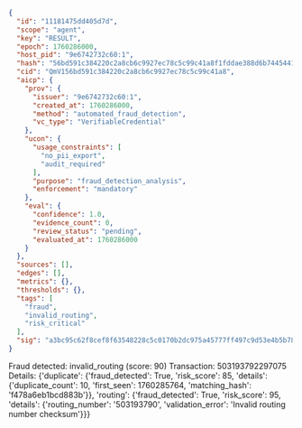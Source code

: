 ```json
{
  "id": "11181475dd405d7d",
  "scope": "agent",
  "key": "RESULT",
  "epoch": 1760286000,
  "host_pid": "9e6742732c60:1",
  "hash": "56bd591c384220c2a8cb6c9927ec78c5c99c41a8f1fddae388d6b7445441b030",
  "cid": "QmV156bd591c384220c2a8cb6c9927ec78c5c99c41a8",
  "aicp": {
    "prov": {
      "issuer": "9e6742732c60:1",
      "created_at": 1760286000,
      "method": "automated_fraud_detection",
      "vc_type": "VerifiableCredential"
    },
    "ucon": {
      "usage_constraints": [
        "no_pii_export",
        "audit_required"
      ],
      "purpose": "fraud_detection_analysis",
      "enforcement": "mandatory"
    },
    "eval": {
      "confidence": 1.0,
      "evidence_count": 0,
      "review_status": "pending",
      "evaluated_at": 1760286000
    }
  },
  "sources": [],
  "edges": [],
  "metrics": {},
  "thresholds": {},
  "tags": [
    "fraud",
    "invalid_routing",
    "risk_critical"
  ],
  "sig": "a3bc95c62f8cef8f63548228c5c0170b2dc975a45777ff497c9d53e4b5b7864a"
}
```

Fraud detected: invalid_routing (score: 90)
Transaction: 503193792297075
Details: {'duplicate': {'fraud_detected': True, 'risk_score': 85, 'details': {'duplicate_count': 10, 'first_seen': 1760285764, 'matching_hash': 'f478a6eb1bcd883b'}}, 'routing': {'fraud_detected': True, 'risk_score': 95, 'details': {'routing_number': '503193790', 'validation_error': 'Invalid routing number checksum'}}}